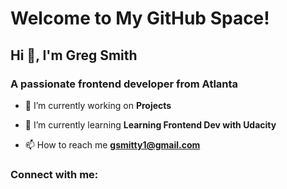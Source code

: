 # Welcome to My GitHub Space!

## Hi 👋, I'm Greg Smith ##
### A passionate frontend developer from Atlanta

- 🔭 I’m currently working on **Projects**

- 🌱 I’m currently learning **Learning Frontend Dev with Udacity**

- 📫 How to reach me **gsmitty1@gmail.com**

<h3 align="left">Connect with me:</h3>
<p align="left">
</p>
